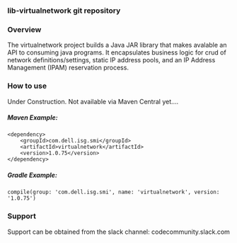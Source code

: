 ### lib-virtualnetwork git repository

### Overview
The virtualnetwork project builds a Java JAR library that makes avalable an API to consuming java programs.  It encapsulates business logic for crud of network definitions/settings, static IP address pools, and an IP Address Management (IPAM) reservation process.

### How to use
Under Construction. Not available via Maven Central yet.... 

##### Maven Example:

~~~
<dependency>
    <groupId>com.dell.isg.smi</groupId>
    <artifactId>virtualnetwork</artifactId>
    <version>1.0.75</version>
</dependency>
~~~

##### Gradle Example:
~~~
compile(group: 'com.dell.isg.smi', name: 'virtualnetwork', version: '1.0.75')
~~~

### Support
Support can be obtained from the slack channel:
codecommunity.slack.com